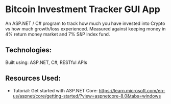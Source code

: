 # Bitcoin Investment Tracker GUI App
An ASP.NET / C# program to track how much you have invested into Crypto vs how much growth/loss experienced. Measured against keeping money in 4% return money market and 7% S&P index fund.

## Technologies:
Built using: ASP.NET, C#, RESTful APIs

## Resources Used:
- Tutorial: Get started with ASP.NET Core: https://learn.microsoft.com/en-us/aspnet/core/getting-started/?view=aspnetcore-8.0&tabs=windows
